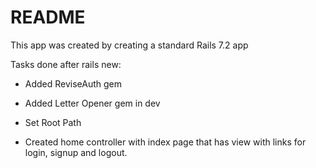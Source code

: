 # README

This app was created by creating a standard Rails 7.2 app

Tasks done after rails new:

* Added ReviseAuth gem

* Added Letter Opener gem in dev

* Set Root Path

* Created home controller with index page that has view with links for login, signup and logout.
